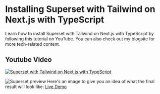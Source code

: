 # Installing Superset with Tailwind on Next.js with TypeScript
Learn how to install Superset with Tailwind on Next.js with TypeScript
by following this tutorial on YouTube. You can also check out my blogsite 
for more tech-related content.
## Youtube Video
[![Superset with Tailwind on Next.js with TypeScript](https://img.youtube.com/vi/ohQkKAmZcyY/0.jpg)](https://youtu.be/ohQkKAmZcyY)

![Superset preview](https://media.graphassets.com/I5bdwRwPR668WeBmXR1a)
Here's an image to give you an idea of what the final result will look like:
[Live Demo](https://superset-chi.vercel.app/)

